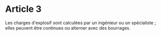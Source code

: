 # Article 3

Les charges d'explosif sont calculées par un ingénieur ou un spécialiste ; elles peuvent être continues ou alterner avec des bourrages.
